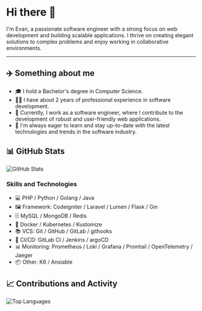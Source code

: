 # Hi there 👋

I'm Evan, a passionate software engineer with a strong focus on web development and building scalable applications.
I thrive on creating elegant solutions to complex problems and enjoy working in collaborative environments.

<hr>

## ✈️ Something about me

- 🎓 I hold a Bachelor's degree in Computer Science.
- 👨‍💻 I have about 2 years of professional experience in software development.
- 💼 Currently, I work as a software engineer, where I contribute to the development of robust and user-friendly web applications.
- 🌱 I'm always eager to learn and stay up-to-date with the latest technologies and trends in the software industry.

## 📊 GitHub Stats

![GitHub Stats](https://github-readme-stats.vercel.app/api?username=ycchuang99&show_icons=true&theme=radical)

### Skills and Technologies

- 💻 PHP / Python / Golang / Java
- 🖼️ Framework: Codeigniter / Laravel / Lumen / Flask / Gin
- 🗄️ MySQL / MongoDB / Redis
- 🐳 Docker / Kubernetes / Kustomize
- 📚 VCS: Git / GitHub / GitLab / githooks
- 🔄 CI/CD: GitLab CI / Jenkins / argoCD
- 📊 Monitoring: Prometheus / Loki / Grafana / Promtail / OpenTelemetry / Jaeger
- 📦 Other: K6 / Ansiable

## 📈 Contributions and Activity

![Top Languages](https://github-readme-stats.vercel.app/api/top-langs/?username=ycchuang99&layout=compact&theme=radical)
